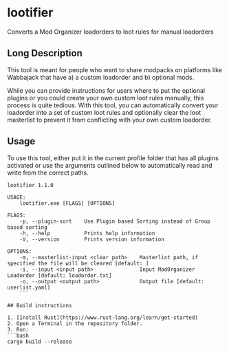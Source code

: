 # lootifier

Converts a Mod Organizer loadorders to loot rules for manual loadorders

## Long Description

This tool is meant for people who want to share modpacks on platforms like Wabbajack that have a) a custom loadorder and b) optional mods.

While you can provide instructions for users where to put the optional plugins or you could create your own custom loot rules manually,
this process is quite tedious. With this tool, you can automatically convert your loadorder into a set of custom loot rules and optionally
clear the loot masterlist to prevent it from conflicting with your own custom loadorder.

## Usage

To use this tool, either put it in the current profile folder that has all plugins activated or
use the arguments outlined below to automatically read and write from the correct paths. 

```
lootifier 1.1.0

USAGE:
    lootifier.exe [FLAGS] [OPTIONS]

FLAGS:
    -p, --plugin-sort    Use Plugin based Sorting instead of Group based sorting
    -h, --help           Prints help information
    -V, --version        Prints version information

OPTIONS:
    -m, --masterlist-input <clear path>    Masterlist path, if specified the file will be cleared [default: ]
    -i, --input <input path>               Input ModOrganizer Loadorder [default: loadorder.txt]
    -o, --output <output path>             Output file [default: userlist.yaml]
    ```

## Build instructions

1. [Install Rust](https://www.rust-lang.org/learn/get-started)
2. Open a Terminal in the repository folder.
3. Run:
```bash
cargo build --release
```
